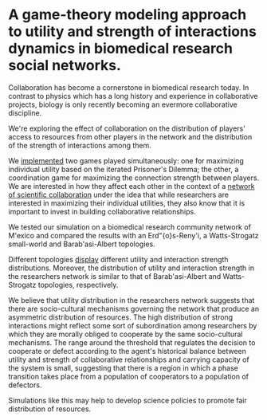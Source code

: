 # A game-theory modeling approach to utility and strength of interactions dynamics in biomedical research social networks.

Collaboration has become a cornerstone in biomedical research today.
In contrast to physics which has a long history and experience in
collaborative projects, biology is only recently becoming an evermore
collaborative discipline. 

We're exploring the effect of collaboration on the distribution of
players' access to resources from other players in the network and the
distribution of the strength of interactions among them. 


We [implemented](gt_trust_network/) two games played simultaneously:
one for maximizing individual utility based on the iterated Prisoner's
Dilemma; the other, a coordination game for maximizing the connection
strength between players. We are interested in how they affect each
other in the context of a
[network of scientific collaboration](gt_trust_network/giant_component.csv)
under the idea that while researchers are interested in maximizing
their individual utilities, they also know that it is important to
invest in building collaborative relationships.  

We tested our simulation on a biomedical research community network of
M\'exico and compared the results with an Erd\"{o}s-Reny\'i, a
Watts-Strogatz small-world and Barab\'asi-Albert topologies. 


Different topologies [display](images/) different utility and interaction
strength distributions. Moreover, the distribution of utility and
interaction strength in the researchers network is similar to that of
Barab\'asi-Albert and Watts-Strogatz topologies, respectively. 

We believe that utility distribution in the researchers network
suggests that there are socio-cultural mechanisms governing the
network that produce an asymmetric distribution of resources. The high
distribution of strong interactions might reflect some sort of
subordination among researchers by which they are morally obliged to
cooperate by the same socio-cultural mechanisms. The range around the
threshold that regulates the decision to cooperate or defect according
to the agent's historical balance between utility and strength of
collaborative relationships and carrying capacity of the system is
small, suggesting that there is a region in which a phase transition
takes place from a population of cooperators to a population of
defectors. 

Simulations like this may help to develop science policies
to promote fair distribution of resources.
